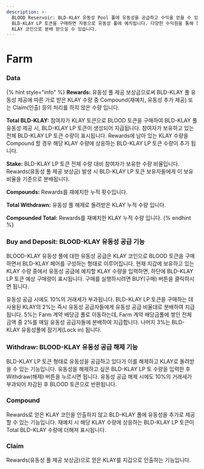 ```yaml
---
description: >-
  BLOOD Reservoir: BLD-KLAY 유동성 Pool 풀에 유동성을 공급하고 수익을 얻을 수 있는 기능 입니다. KLAY 코인으로
  BLD-KLAY LP 토큰을 구매하면 자동으로 유동성 풀에 예치됩니다. 다양한 수익원을 통해 창출된 배당금을 유동성 참여 비율에 따라
  KLAY 코인으로 분배 받으실 수 있습니다.
---
```


# Farm

### Data

{% hint style="info" %}
**Rewards:** 유동성 풀 제공 보상금으로써 BLD-KLAY 풀 유동성 제공에 따른 가로 받은 KLAY 수량 중 Compound(재예치, 유동성 추가 제공) 또는 Claim(인출) 등의 처리를 하지 않은 수량 입니다.

**Total BLD-KLAY:** 참여자가 KLAY 토큰으로 BLOOD 토큰을 구매하여 BLD-KLAY 풀 유동성 제공 시, BLD-KLAY LP 토큰이 생성되어 지급됩니다. 참여자가 보유하고 있는 전체 BLD-KLAY LP 토큰 수량이 표시됩니다. Rewards에 남아 있는 KLAY 수량을 Compound 할 경우 해당 KLAY 수량에 상응하는 BLD-KLAY LP 토큰 수량이 추가 됩니다.

**Stake:** BLD-KLAY LP 토큰 전체 수량 대비 참여자가 보유한 수량 비율입니다. Rewards(유동성 풀 제공 보상금) 발생 시 BLD-KLAY LP 토큰 보유자들에게 이 보유 비율을 기준으로 분배됩니다.

**Compounds:** Rewards를 재예치한 누적 횟수입니다.

**Total Withdrawn:** 유동성 풀 해제로 돌려받은 KLAY 누적 수량 입니다.

**Compounded Total:** Rewards를 재예치한 KLAY 누적 수량 입니다.
{% endhint %}

### Buy and Deposit: BLOOD-KLAY 유동성 공급 기능

BLOOD-KLAY 유동성 풀에 대한 유동성 공급은 KLAY 코인으로 BLOOD 토큰을 구매하면서 BLD-KLAY 페어를 구성하는 형태로 이루어집니다. 현재 지갑에 보유하고 있는 KLAY 수량 중에서 유동성 공급에 예치할 KLAY 수량을 입력하면, 하단에 BLD-KLAY LP 토큰 예상 구매량이 표시됩니다. 구매를 실행하시려면 BUY(구매) 버튼을 클릭하시면 됩니다.

유동성 공급 시에도 10%의 거래세가 부과됩니다. BLD-KLAY LP 토큰을 구매하는 데 사용된 KLAY의 2%는 즉시 유동성 공급자들에게 유동성 공급 비율대로 분배하여 지급됩니다. 5%는 Farm 계약 배당금 풀로 이동하는데, Farm 계약 배당금풀에 쌓인 전체 금액 중 2%를 매일 유동성 공급자들에 분배하여 지급합니다. 나머지 3%는 BLD-KLAY 유동성풀에 잠기게(Lock in) 됩니다.

### Withdraw: BLOOD-KLAY 유동성 공급 해제 기능

BLD-KLAY LP 토큰 형태로 유동성을 공급하고 있다가 이를 해제하고 KLAY로 돌려받을 수 있는 기능입니다. 유동성을 해제하고 싶은 BLD-KLAY LP 토 수량을 입력한 후 Withdraw(해제) 버튼을 누르시면 됩니다. 유동성 공급 해제 시에도 10%의 거래세가 부과되어 차감된 후 BLOOD 토큰으로 반환됩니다.&#x20;

### Compound

Rewards로 얻은 KLAY 코인을 인출하지 않고 BLD-KLAY 풀에 유동성을 추가로 제공할 수 있는 기능입니다. 재예치 시 해당 KLAY 수량에 상응하는 BLD-KLAY LP 토큰이 Total BLD-KLAY 수량에 더해져 표시됩니다.

### Claim

Rewards(유동성 풀 제공 보상금)으로 얻은 KLAY를 지갑으로 인출하는 기능입니다.
